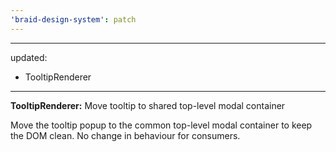 ```yaml
---
'braid-design-system': patch
---
```


---
updated:
  - TooltipRenderer
---

**TooltipRenderer:** Move tooltip to shared top-level modal container

Move the tooltip popup to the common top-level modal container to keep the DOM clean. No change in behaviour for consumers.
